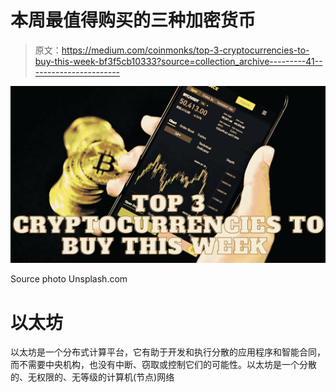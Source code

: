 # 本周最值得购买的三种加密货币

> 原文：<https://medium.com/coinmonks/top-3-cryptocurrencies-to-buy-this-week-bf3f5cb10333?source=collection_archive---------41----------------------->

![](img/27339b6616ffaccfac8b81c2ef3de8eb.png)

Source photo Unsplash.com

# 以太坊

以太坊是一个分布式计算平台，它有助于开发和执行分散的应用程序和智能合同，而不需要中央机构，也没有中断、窃取或控制它们的可能性。以太坊是一个分散的、无权限的、无等级的计算机(节点)网络